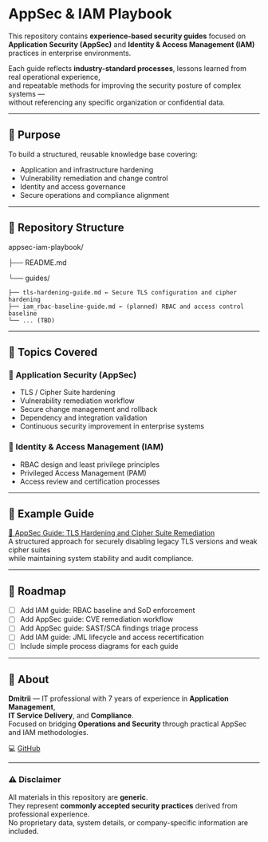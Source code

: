 # AppSec & IAM Playbook

This repository contains **experience-based security guides** focused on  
**Application Security (AppSec)** and **Identity & Access Management (IAM)** practices in enterprise environments.

Each guide reflects **industry-standard processes**, lessons learned from real operational experience,  
and repeatable methods for improving the security posture of complex systems —  
without referencing any specific organization or confidential data.

---

## 📘 Purpose

To build a structured, reusable knowledge base covering:

- Application and infrastructure hardening
- Vulnerability remediation and change control
- Identity and access governance
- Secure operations and compliance alignment

---

## 🧩 Repository Structure

appsec-iam-playbook/

├── README.md

└── guides/

    ├── tls-hardening-guide.md ← Secure TLS configuration and cipher hardening
    ├── iam_rbac-baseline-guide.md ← (planned) RBAC and access control baseline
    └── ... (TBD)

---

## 🧠 Topics Covered

### 🧱 Application Security (AppSec)
- TLS / Cipher Suite hardening  
- Vulnerability remediation workflow  
- Secure change management and rollback  
- Dependency and integration validation  
- Continuous security improvement in enterprise systems  

### 🔐 Identity & Access Management (IAM)
- RBAC design and least privilege principles  
- Privileged Access Management (PAM)  
- Access review and certification processes  

---

## 📂 Example Guide

[🔹 AppSec Guide: TLS Hardening and Cipher Suite Remediation](cases/tls_hardening_guide.md)  
A structured approach for securely disabling legacy TLS versions and weak cipher suites  
while maintaining system stability and audit compliance.

---

## 🧭 Roadmap

- [ ] Add IAM guide: RBAC baseline and SoD enforcement  
- [ ] Add AppSec guide: CVE remediation workflow  
- [ ] Add AppSec guide: SAST/SCA findings triage process  
- [ ] Add IAM guide: JML lifecycle and access recertification  
- [ ] Include simple process diagrams for each guide  

---

## 👤 About

**Dmitrii** — IT professional with 7 years of experience in **Application Management**,  
**IT Service Delivery**, and **Compliance**.  
Focused on bridging **Operations and Security** through practical AppSec and IAM methodologies.

💻 [GitHub](https://github.com/mrdudeist)

---

### ⚠️ Disclaimer

All materials in this repository are **generic**.  
They represent **commonly accepted security practices** derived from professional experience.  
No proprietary data, system details, or company-specific information are included.
